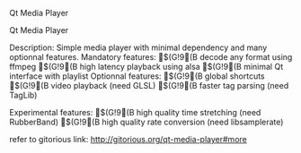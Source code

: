 Qt Media Player

Qt Media Player

Description:
Simple media player with minimal dependency and many optionnal features.
Mandatory features:
$(G!9(B decode any format using ffmpeg
$(G!9(B high latency playback using alsa
$(G!9(B minimal Qt interface with playlist
Optionnal features:
$(G!9(B global shortcuts
$(G!9(B video playback (need GLSL)
$(G!9(B faster tag parsing (need TagLib)

Experimental features:
$(G!9(B high quality time stretching (need RubberBand)
$(G!9(B high quality rate conversion (need libsamplerate)


refer to gitorious link:
http://gitorious.org/qt-media-player#more
